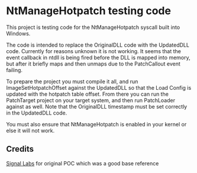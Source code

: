# NtManageHotpatch testing code

This project is testing code for the NtManageHotpatch syscall built into Windows.

The code is intended to replace the OriginalDLL code with the UpdatedDLL code. Currently for reasons unknown it is not working. It seems that the event callback in ntdll is being fired before the DLL is mapped into memory, but after it briefly maps and then unmaps due to the PatchCallout event failing.

To prepare the project you must compile it all, and run ImageSetHotpatchOffset against the UpdatedDLL so that the Load Config is updated with the hotpatch table offset. From there you can run the PatchTarget project on your target system, and then run PatchLoader against as well. Note that the OriginalDLL timestamp must be set correctly in the UpdatedDLL code.

You must also ensure that NtManageHotpatch is enabled in your kernel or else it will not work.

## Credits

[Signal Labs](https://signal-labs.com/windows-hotpatching-amp-process-injection/) for original POC which was a good base reference